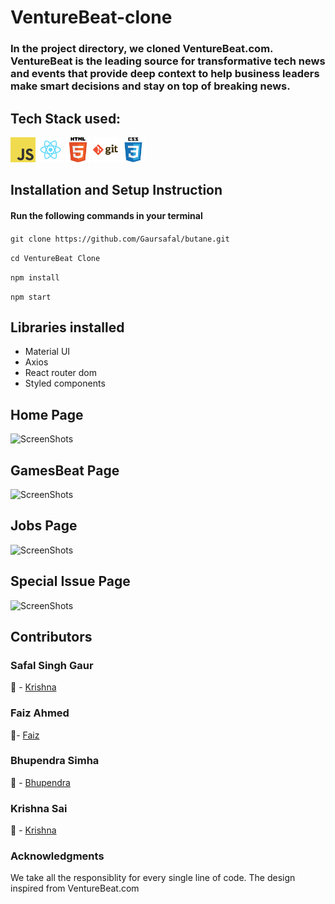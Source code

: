 # VentureBeat-clone

<div>
  <h3>
In the project directory, we cloned VentureBeat.com.  
VentureBeat is the leading source for transformative tech news and events that provide deep context to help business leaders make smart decisions and stay on top of breaking news.
  </h3>
</div>

## Tech Stack used:

<code><img height="40" src="https://raw.githubusercontent.com/github/explore/80688e429a7d4ef2fca1e82350fe8e3517d3494d/topics/javascript/javascript.png"></code>
<code><img height="40" src="https://raw.githubusercontent.com/github/explore/80688e429a7d4ef2fca1e82350fe8e3517d3494d/topics/react/react.png"></code>
<code><img height="40" src="https://raw.githubusercontent.com/github/explore/80688e429a7d4ef2fca1e82350fe8e3517d3494d/topics/html/html.png"></code>
<code><img height="40" src="https://raw.githubusercontent.com/github/explore/80688e429a7d4ef2fca1e82350fe8e3517d3494d/topics/git/git.png"></code>
<code><img height="40" src="https://raw.githubusercontent.com/github/explore/80688e429a7d4ef2fca1e82350fe8e3517d3494d/topics/css/css.png"></code>

## Installation and Setup Instruction
#### Run the following commands in your terminal

`git clone https://github.com/Gaursafal/butane.git`

`cd VentureBeat Clone`

`npm install`

`npm start`

## Libraries installed

- Material UI
- Axios
- React router dom
- Styled components

## Home Page

![ScreenShots](https://github.com/Gaursafal/butane/blob/main/VentureBeat%20Clone/public/HomePage.jpg)

## GamesBeat Page

![ScreenShots](https://github.com/Gaursafal/butane/blob/main/VentureBeat%20Clone/public/GamesBeat%20Page.jpg)

## Jobs Page

![ScreenShots](https://github.com/Gaursafal/butane/blob/main/VentureBeat%20Clone/public/JobsPage.jpg)

## Special Issue Page

![ScreenShots](https://github.com/Gaursafal/butane/blob/main/VentureBeat%20Clone/public/SpecialIssue.jpg)

## Contributors

<h3>Safal Singh Gaur</h3> 👨‍ - <a href="https://github.com/Gaursafal">Krishna</a>
<h3>Faiz Ahmed</h3>👨‍- <a href="https://github.com/faizitguy" >Faiz</a>
<h3>Bhupendra Simha</h3>👨‍ -  <a href="https://github.com/Bhupendrasimha">Bhupendra</a> 
<h3>Krishna Sai</h3> 👨‍ - <a href="https://github.com/Krishnasai45">Krishna</a>

### Acknowledgments

<div>
  We take all the responsiblity for every single line of code. The design inspired from VentureBeat.com
</div>
